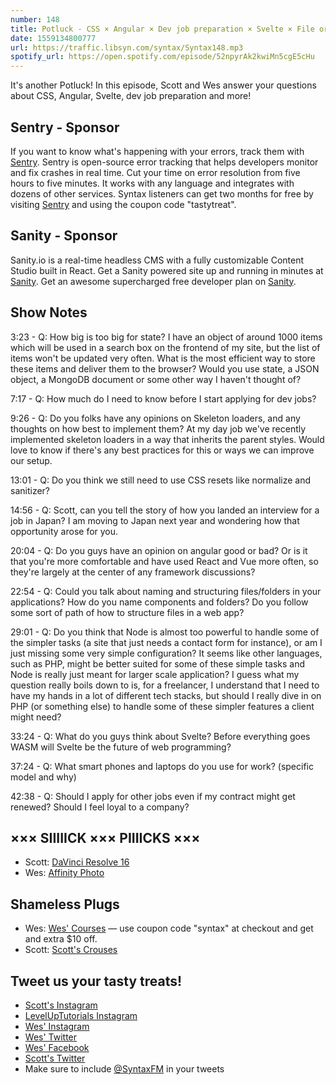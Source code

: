 ```yaml
---
number: 148
title: Potluck - CSS × Angular × Dev job preparation × Svelte × File organization × Gear × More!
date: 1559134800777
url: https://traffic.libsyn.com/syntax/Syntax148.mp3
spotify_url: https://open.spotify.com/episode/52npyrAk2kwiMn5cgE5cHu
---
```


It's another Potluck! In this episode, Scott and Wes answer your questions about CSS, Angular, Svelte, dev job preparation and more!

## Sentry - Sponsor

If you want to know what's happening with your errors, track them with [Sentry](https://sentry.io/). Sentry is open-source error tracking that helps developers monitor and fix crashes in real time. Cut your time on error resolution from five hours to five minutes. It works with any language and integrates with dozens of other services. Syntax listeners can get two months for free by visiting [Sentry](https://sentry.io/) and using the coupon code "tastytreat".

## Sanity - Sponsor

Sanity.io is a real-time headless CMS with a fully customizable Content Studio built in React. Get a Sanity powered site up and running in minutes at [Sanity](https://www.sanity.io/create). Get an awesome supercharged free developer plan on [Sanity](https://www.sanity.io/syntax).

## Show Notes

3:23 - Q: How big is too big for state? I have an object of around 1000 items which will be used in a search box on the frontend of my site, but the list of items won't be updated very often. What is the most efficient way to store these items and deliver them to the browser? Would you use state, a JSON object, a MongoDB document or some other way I haven't thought of? 

7:17 - Q: How much do I need to know before I start applying for dev jobs?

9:26 - Q: Do you folks have any opinions on Skeleton loaders, and any thoughts on how best to implement them? At my day job we've recently implemented skeleton loaders in a way that inherits the parent styles. Would love to know if there's any best practices for this or ways we can improve our setup.

13:01 - Q: Do you think we still need to use CSS resets like normalize and sanitizer?

14:56 - Q: Scott, can you tell the story of how you landed an interview for a job in Japan? I am moving to Japan next year and wondering how that opportunity arose for you.

20:04 - Q: Do you guys have an opinion on angular good or bad? Or is it that you're more comfortable and have used React and Vue more often, so they're largely at the center of any framework discussions?

22:54 - Q: Could you talk about naming and structuring files/folders in your applications? How do you name components and folders? Do you follow some sort of path of how to structure files in a web app?

29:01 - Q: Do you think that Node is almost too powerful to handle some of the simpler tasks (a site that just needs a contact form for instance), or am I just missing some very simple configuration? It seems like other languages, such as PHP, might be better suited for some of these simple tasks and Node is really just meant for larger scale application? I guess what my question really boils down to is, for a freelancer, I understand that I need to have my hands in a lot of different tech stacks, but should I really dive in on PHP (or something else) to handle some of these simpler features a client might need?

33:24 - Q: What do you guys think about Svelte? Before everything goes WASM will Svelte be the future of web programming?

37:24 - Q: What smart phones and laptops do you use for work? (specific model and why)

42:38 - Q: Should I apply for other jobs even if my contract might get renewed? Should I feel loyal to a company?

## ××× SIIIIICK ××× PIIIICKS ×××
* Scott: [DaVinci Resolve 16](https://www.blackmagicdesign.com/products/davinciresolve/)
* Wes: [Affinity Photo](https://affinity.serif.com/en-us/photo/)

## Shameless Plugs
* Wes: [Wes' Courses](https://wesbos.com/courses) — use coupon code "syntax" at checkout and get and extra $10 off.
* Scott: [Scott's Crouses](https://leveluptutorials.com/pro)

## Tweet us your tasty treats!
* [Scott's Instagram](https://www.instagram.com/stolinski/)
* [LevelUpTutorials Instagram](https://www.instagram.com/LevelUpTutorials/)
* [Wes' Instagram](https://www.instagram.com/wesbos/)
* [Wes' Twitter](https://twitter.com/wesbos)
* [Wes' Facebook](https://www.facebook.com/wesbos.developer)
* [Scott's Twitter](https://twitter.com/stolinski)
* Make sure to include [@SyntaxFM](https://twitter.com/SyntaxFM) in your tweets